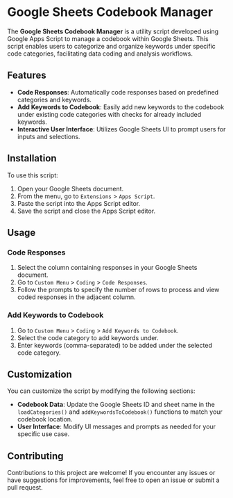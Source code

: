 # Google Sheets Codebook Manager

The **Google Sheets Codebook Manager** is a utility script developed using Google Apps Script to manage a codebook within Google Sheets. This script enables users to categorize and organize keywords under specific code categories, facilitating data coding and analysis workflows.

## Features

- **Code Responses**: Automatically code responses based on predefined categories and keywords.
- **Add Keywords to Codebook**: Easily add new keywords to the codebook under existing code categories with checks for already included keywords.
- **Interactive User Interface**: Utilizes Google Sheets UI to prompt users for inputs and selections.

## Installation

To use this script:

1. Open your Google Sheets document.
2. From the menu, go to `Extensions` > `Apps Script`.
3. Paste the script into the Apps Script editor.
4. Save the script and close the Apps Script editor.

## Usage

### Code Responses

1. Select the column containing responses in your Google Sheets document.
2. Go to `Custom Menu` > `Coding` > `Code Responses`.
3. Follow the prompts to specify the number of rows to process and view coded responses in the adjacent column.

### Add Keywords to Codebook

1. Go to `Custom Menu` > `Coding` > `Add Keywords to Codebook`.
2. Select the code category to add keywords under.
3. Enter keywords (comma-separated) to be added under the selected code category.

## Customization

You can customize the script by modifying the following sections:

- **Codebook Data**: Update the Google Sheets ID and sheet name in the `loadCategories()` and `addKeywordsToCodebook()` functions to match your codebook location.
- **User Interface**: Modify UI messages and prompts as needed for your specific use case.

## Contributing

Contributions to this project are welcome! If you encounter any issues or have suggestions for improvements, feel free to open an issue or submit a pull request.
